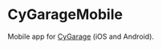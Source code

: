 # CyGarageMobile

Mobile app for [CyGarage](https://github.com/cyrusbuilt/CyGarage) (iOS and Android).
